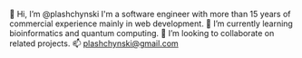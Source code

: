 👋 Hi, I’m @plashchynski
I'm a software engineer with more than 15 years of commercial experience mainly in web development.
🌱 I’m currently learning bioinformatics and quantum computing.
💞️ I’m looking to collaborate on related projects.
📫 plashchynski@gmail.com
